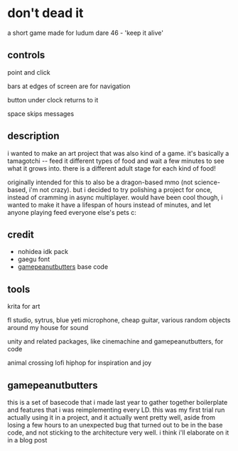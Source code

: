 # don't dead it

a short game made for ludum dare 46 - 'keep it alive'

## controls

point and click

bars at edges of screen are for navigation

button under clock returns to it

space skips messages

## description

i wanted to make an art project that was also kind of a game. it's basically a tamagotchi -- feed it different types of food and wait a few minutes to see what it grows into. there is a different adult stage for each kind of food!

originally intended for this to also be a dragon-based mmo (not science-based, i'm not crazy). but i decided to try polishing a project for once, instead of cramming in async multiplayer. would have been cool though, i wanted to make it have a lifespan of hours instead of minutes, and let anyone playing feed everyone else's pets c:

## credit

- nohidea idk pack
- gaegu font
- [gamepeanutbutters](https://github.com/zr3/gamepeanutbutters) base code

## tools

krita for art

fl studio, sytrus, blue yeti microphone, cheap guitar, various random objects around my house for sound

unity and related packages, like cinemachine and gamepeanutbutters, for code

animal crossing lofi hiphop for inspiration and joy

## gamepeanutbutters

this is a set of basecode that i made last year to gather together boilerplate and features that i was reimplementing every LD. this was my first trial run actually using it in a project, and it actually went pretty well, aside from losing a few hours to an unexpected bug that turned out to be in the base code, and not sticking to the architecture very well. i think i'll elaborate on it in a blog post
